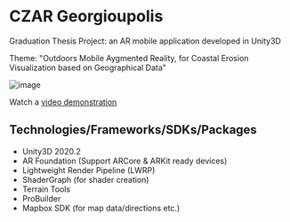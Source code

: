 # CZAR Georgioupolis
Graduation Thesis Project: an AR mobile application developed in Unity3D

Theme: "Outdoors Mobile Aygmented Reality, for Coastal Erosion Visualization based on Geographical Data"

![image](https://i.imgur.com/jeTNp9O.png)

Watch a [video demonstration](https://youtu.be/mebX0PmNSKM)

## Technologies/Frameworks/SDKs/Packages
- Unity3D 2020.2
- AR Foundation (Support ARCore & ARKit ready devices)
- Lightweight Render Pipeline (LWRP)
- ShaderGraph (for shader creation)
- Terrain Tools
- ProBuilder
- Mapbox SDK (for map data/directions etc.)
